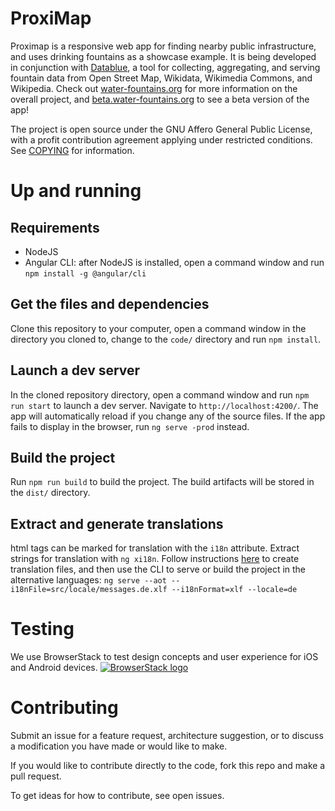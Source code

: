 # ProxiMap

Proximap is a responsive web app for finding nearby public infrastructure, and uses drinking fountains as a showcase example.
It is being developed in conjunction with [Datablue](//github.com/mmmatthew/datablue), a tool for collecting, aggregating, and serving
fountain data from Open Street Map, Wikidata, Wikimedia Commons, and Wikipedia. Check out [water-fountains.org](//water-fountains.org)
for more information on the overall project, and [beta.water-fountains.org](http://beta.water-fountains.org) to see a beta version of the app!

The project is open source under the GNU Affero General Public License, with a profit contribution agreement applying under restricted conditions. See [COPYING](/COPYING) for information.

# Up and running

## Requirements
- NodeJS
- Angular CLI: after NodeJS is installed, open a command window and run `npm install -g @angular/cli`

## Get the files and dependencies

Clone this repository to your computer, open a command window in the directory you cloned to, change to the `code/` directory and run `npm install`.

## Launch a dev server

In the cloned repository directory, open a command window and  run `npm run start` to launch a dev server. Navigate to `http://localhost:4200/`. The app will automatically reload if you change any of the source files. If the app fails to display in the browser, run `ng serve -prod` instead.

## Build the project

Run `npm run build` to build the project. The build artifacts will be stored in the `dist/` directory.

## Extract and generate translations

html tags can be marked for translation with the `i18n` attribute. Extract strings for translation with `ng xi18n`. Follow instructions [here](https://angular.io/guide/i18n#create-the-translation-files) to create translation files, and then use the CLI to serve or build the project in the alternative languages: `ng serve --aot --i18nFile=src/locale/messages.de.xlf --i18nFormat=xlf --locale=de`

# Testing
We use BrowserStack to test design concepts and user experience for iOS and Android devices.
[![BrowserStack logo](https://raw.githubusercontent.com/mmmatthew/proximap/master/docs/images/BrowserStack_Logo-01.png "BrowserStack")](http://browserstack.com/)

# Contributing

Submit an issue for a feature request, architecture suggestion, or to discuss a modification you have made or would like to make. 

If you would like to contribute directly to the code, fork this repo and make a pull request.

To get ideas for how to contribute, see open issues.
